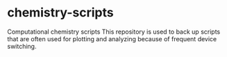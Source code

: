 # chemistry-scripts
Computational chemistry scripts
This repository is used to back up scripts that are often used for plotting and analyzing because of frequent device switching.

